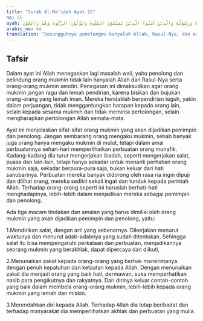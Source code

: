 ```yaml
---
title: "Surah Al-Ma'idah Ayat 55"
no: 55
ayah: اِنَّمَا وَلِيُّكُمُ اللّٰهُ وَرَسُوْلُهٗ وَالَّذِيْنَ اٰمَنُوا الَّذِيْنَ يُقِيْمُوْنَ الصَّلٰوةَ وَيُؤْتُوْنَ الزَّكٰوةَ وَهُمْ رَاكِعُوْنَ
arabic_no: ٥٥
translation: "Sesungguhnya penolongmu hanyalah Allah, Rasul-Nya, dan orang-orang yang beriman, yang melaksanakan salat dan menunaikan zakat, seraya tunduk (kepada Allah)."
---
```


## Tafsir

Dalam ayat ini Allah menegaskan lagi masalah wali, yaitu penolong dan pelindung orang mukmin tidak lain hanyalah Allah dan Rasul-Nya serta orang-orang mukmin sendiri. Penegasan ini dimaksudkan agar orang mukmin jangan ragu dan lemah pendirian, karena bisikan dan bujukan orang-orang yang lemah iman. Mereka hendaklah berpendirian teguh, yakin dalam perjuangan, tidak menggantungkan harapan kepada orang lain, selain kepada sesama mukmin dan tidak meminta pertolongan, selain mengharapkan pertolongan Allah semata-mata.

Ayat ini menjelaskan sifat-sifat orang mukmin yang akan dijadikan pemimpin dan penolong. Jangan sembarang orang mengaku mukmin, sebab banyak juga orang hanya mengaku mukmin di mulut, tetapi dalam amal perbuatannya sehari-hari memperlihatkan perbuatan orang munafik. Kadang-kadang dia turut mengerjakan ibadah, seperti mengerjakan salat, puasa dan lain-lain, tetapi hanya sekadar untuk menarik perhatian orang mukmin saja, sekadar berpura-pura saja, bukan keluar dari hati sanubarinya. Perbuatan mereka banyak didorong oleh rasa ria ingin dipuji dan dilihat orang, mereka sedikit sekali ingat dan tunduk kepada perintah Allah. Terhadap orang-orang seperti ini haruslah berhati-hati menghadapinya, lebih-lebih dalam menjadikan mereka sebagai pemimpin dan penolong.

Ada tiga macam tindakan dan amalan yang harus dimiliki oleh orang mukmin yang akan dijadikan pemimpin dan penolong, yaitu:

1.Mendirikan salat, dengan arti yang sebenarnya. Dikerjakan menurut waktunya dan menurut adab-adabnya yang sudah ditentukan. Sehingga salat itu bisa mempengaruhi perkataan dan perbuatan, menjadikannya seorang mukmin yang berakhlak, dapat dipercaya dan diikuti,

2.Menunaikan zakat kepada orang-orang yang berhak menerimanya. dengan penuh kepatuhan dan ketaatan kepada Allah. Dengan menunaikan zakat dia menjadi orang yang baik hati, dermawan, suka memperhatikan nasib para pengikutnya dan rakyatnya. Dari dirinya keluar contoh-contoh yang baik dalam membela orang-orang mukmin, lebih-lebih kepada orang mukmin yang lemah dan miskin.

3.Merendahkan diri kepada Allah. Terhadap Allah dia tetap beribadat dan terhadap masyarakat dia memperlihatkan akhlak dan perbuatan yang mulia.
